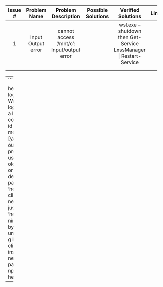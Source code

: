 <table style="width:96%;"><colgroup><col style="width: 4%" /><col style="width: 10%" /><col style="width: 23%" /><col style="width: 11%" /><col style="width: 45%" /><col style="width: 3%" /></colgroup><thead><tr class="header"><th style="text-align: center;">Issue #</th><th style="text-align: center;">Problem Name</th><th style="text-align: center;">Problem Description</th><th style="text-align: center;">Possible Solutions</th><th style="text-align: center;">Verified Solutions</th><th style="text-align: center;">Links</th></tr></thead><tbody><tr class="odd"><td style="text-align: center;">1</td><td style="text-align: center;">Input Output error</td><td style="text-align: center;">cannot access ‘/mnt/c’: Input/output error</td><td style="text-align: center;"></td><td style="text-align: center;">wsl.exe –shutdown then Get-Service LxssManager | Restart-Service</td><td style="text-align: center;"></td></tr><tr class="even"><td style="text-align: center;"></td><td style="text-align: center;"></td><td style="text-align: center;"></td><td style="text-align: center;"></td><td style="text-align: center;"></td><td style="text-align: center;"></td></tr><tr class="odd"><td style="text-align: center;"></td><td style="text-align: center;"></td><td style="text-align: center;"></td><td style="text-align: center;"></td><td style="text-align: center;"></td><td style="text-align: center;"></td></tr></tbody></table>

<table style="width:5%;"><colgroup><col style="width: 5%" /></colgroup><tbody><tr class="odd"><td>```</td></tr><tr class="even"><td>heroku login › Warning: login is not a heroku command. id you mean join? [y/n]: ^C ou’re probably using an old version or the deprecated package ‘heroku-cli’. The new one is just called ‘heroku’ ninstall that by npm uninstall -g heroku-cli hen install the new package npm i -g heroku ``</td></tr></tbody></table>
